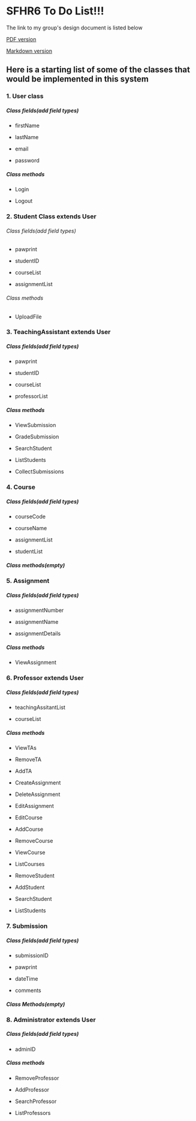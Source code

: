 # SFHR6 To Do List!!!

The link to my group's design document is listed below

[PDF version](https://github.com/hudso1898/mrh4hd/blob/master/assignment-four/CS4320_Group13_Design_F19.pdf)

[Markdown version](https://github.com/hudso1898/mrh4hd/blob/master/assignment-four/design.md)

## Here is a starting list of some of the classes that would be implemented in this system

### 1. **User class**

##### _Class fields_(add field types)

* firstName

* lastName

* email

* password

##### _Class methods_

* Login

* Logout

### 2. **Student Class extends User**

###### _Class fields_(add field types)

* pawprint

* studentID

* courseList

* assignmentList

###### _Class methods_

* UploadFile

### 3. **TeachingAssistant extends User**

##### _Class fields_(add field types)

* pawprint

* studentID

* courseList

* professorList

##### _Class methods_

* ViewSubmission

* GradeSubmission

* SearchStudent

* ListStudents

* CollectSubmissions

### 4. **Course**

##### _Class fields_(add field types)

* courseCode

* courseName

* assignmentList

* studentList

##### _Class methods(empty)_

### 5. **Assignment**

##### _Class fields_(add field types)

* assignmentNumber

* assignmentName

* assignmentDetails

##### _Class methods_

* ViewAssignment

### 6. **Professor extends User**

##### _Class fields_(add field types)

* teachingAssitantList

* courseList

##### _Class methods_

* ViewTAs

* RemoveTA

* AddTA

* CreateAssignment

* DeleteAssignment

* EditAssignment

* EditCourse

* AddCourse

* RemoveCourse

* ViewCourse

* ListCourses

* RemoveStudent

* AddStudent

* SearchStudent

* ListStudents

### 7. **Submission**

##### _Class fields_(add field types)

* submissionID

* pawprint

* dateTime

* comments

##### _Class Methods(empty)_

### 8. **Administrator extends User**

##### _Class fields_(add field types)

* adminID

##### _Class methods_

* RemoveProfessor

* AddProfessor

* SearchProfessor

* ListProfessors

